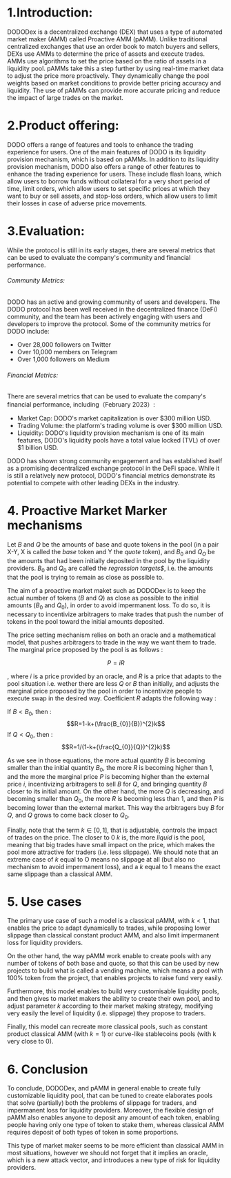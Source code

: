 


# 1.Introduction:
DODODex is a decentralized exchange (DEX) that uses a type of automated market maker (AMM) called Proactive AMM (pAMM). Unlike traditional centralized exchanges that use an order book to match buyers and sellers, DEXs use AMMs to determine the price of assets and execute trades. AMMs use algorithms to set the price based on the ratio of assets in a liquidity pool. pAMMs take this a step further by using real-time market data to adjust the price more proactively. They dynamically change the pool weights based on market conditions to provide better pricing accuracy and liquidity. The use of pAMMs can provide more accurate pricing and reduce the impact of large trades on the market. 

# 2.Product offering:
DODO offers a range of features and tools to enhance the trading experience for users.
One of the main features of DODO is its liquidity provision mechanism, which is based on pAMMs.
In addition to its liquidity provision mechanism, DODO also offers a range of other features to enhance the trading experience for users. These include flash loans, which allow users to borrow funds without collateral for a very short period of time, limit orders, which allow users to set specific prices at which they want to buy or sell assets, and stop-loss orders, which allow users to limit their losses in case of adverse price movements.

# 3.Evaluation:

While the protocol is still in its early stages, there are several metrics that can be used to evaluate the company's community and financial performance.

###### Community Metrics:

DODO has an active and growing community of users and developers. The DODO protocol has been well received in the decentralized finance (DeFi) community, and the team has been actively engaging with users and developers to improve the protocol. Some of the community metrics for DODO include:

   + Over 28,000 followers on Twitter
   + Over 10,000 members on Telegram
   + Over 1,000 followers on Medium

###### Financial Metrics:

There are several metrics that can be used to evaluate the company's financial performance, including（February 2023）:

   + Market Cap: DODO's market capitalization is over $300 million USD.
   + Trading Volume: the platform's trading volume is over $300 million USD.
   + Liquidity: DODO's liquidity provision mechanism is one of its main features, DODO's liquidity pools have a total value locked (TVL) of over $1 billion USD.

DODO has shown strong community engagement and has established itself as a promising decentralized exchange protocol in the DeFi space. While it is still a relatively new protocol, DODO's financial metrics demonstrate its potential to compete with other leading DEXs in the industry.

# 4. Proactive Market Marker mechanisms

Let $B$ and $Q$ be the amounts of base and quote tokens in the pool (in a pair X-Y, X is called the *base* token and Y the *quote* token), and $B_{0}$ and $Q_{O}$ be the amounts that had been initially deposited in the pool by the liquidity providers. $B_{0}$ and $Q_{0}$ are called the *regression targets$*, i.e. the amounts that the pool is trying to remain as close as possible to. 

The aim of a proactive market maket such as DODODex is to keep the actual number of tokens ($B$ and $Q$) as close as possible to the initial amounts ($B_{0}$ and $Q_{0}$), in order to avoid impermanent loss. To do so, it is necessary to incentivize arbitragers to make trades that push the number of tokens in the pool toward the initial amounts deposited. 

The price setting mechanism relies on both an oracle and a mathematical model, that pushes arbitragers to trade in the way we want them to trade. The marginal price proposed by the pool is as follows : 

$$P=iR$$

, where $i$ is a price provided by an oracle, and $R$ is a price that adapts to the pool situation i.e. wether there are less $Q$ or $B$ than initially, and adjusts the marginal price proposed by the pool in order to incentivize people to execute swap in the desired way. Coefficient $R$ adapts the following way : 

If $B < B_{0}$, then : $$R=1-k+(\frac{B_{0}}{B})^{2}k$$
If $Q < Q_{0}$, then : $$R=1/(1-k+(\frac{Q_{0}}{Q})^{2}k)$$

As we see in those equations, the more actual quantity $B$ is becoming smaller than the initial quantity $B_{0}$, the more $R$ is becoming higher than 1, and the more the marginal price $P$ is becoming higher than the external price $i$, incentivizing arbitragers to sell $B$ for $Q$, and bringing quantity $B$ closer to its initial amount. On the other hand, the more $Q$ is decreasing, and becoming smaller than $Q_{0}$, the more $R$ is becoming less than 1, and then $P$ is becoming lower than the external market. This way the arbitragers buy $B$ for $Q$, and $Q$ grows to come back closer to $Q_{0}$. 

Finally, note that the term $k \in [0,1]$, that is adjustable, controls the impact of trades on the price. The closer to 0 $k$ is, the more *liquid* is the pool, meaning that big trades have small impact on the price, which makes the pool more attractive for traders (i.e. less slippage). We should note that an extreme case of $k$ equal to O means no slippage at all (but also no mechanism to avoid impermanent loss), and a $k$ equal to $1$ means the exact same slippage than a classical AMM. 


# 5. Use cases 

The primary use case of such a model is a classical pAMM, with $k < 1$, that enables the price to adapt dynamically to trades, while proposing lower slippage than classical constant product AMM, and also limit impermanent loss for liquidity providers. 

On the other hand, the way pAMM work enable to create pools with any number of tokens of both base and quote, so that this can be used by new projects to build what is called a vending machine, which means a pool with 100% token from the project, that enables projects to raise fund very easily. 

Furthermore, this model enables to build very customisable liquidity pools, and then gives to market makers the ability to create their own pool, and to adjust parameter $k$ according to their market making strategy, modifying very easily the level of liquidity (i.e. slippage) they propose to traders. 

Finally, this model can recreate more classical pools, such as constant product classical AMM (with $k=1$) or curve-like stablecoins pools (with k very close to 0). 


# 6. Conclusion

To conclude, DODODex, and pAMM in general enable to create fully customizable liquidity pool, that can be tuned to create elaborates pools that solve (partially) both the problems of slippage for traders, and impermanent loss for liquidity providers. Moreover, the flexible design of pAMM also enables anyone to deposit any amount of each token, enabling people having only one type of token to stake them, whereas classical AMM requires deposit of both types of token in some proportions. 

This type of market maker seems to be more efficient than classical AMM in most situations, however we should not forget that it implies an oracle, which is a new attack vector, and introduces a new type of risk for liquidity providers. 


